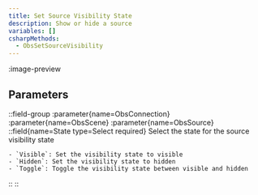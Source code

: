 ```yaml
---
title: Set Source Visibility State
description: Show or hide a source
variables: []
csharpMethods:
  - ObsSetSourceVisibility
---
```


:image-preview

## Parameters
::field-group
  :parameter{name=ObsConnection}
  :parameter{name=ObsScene}
  :parameter{name=ObsSource}
  ::field{name=State type=Select required}
    Select the state for the source visibility state

    - `Visible`: Set the visibility state to visible
    - `Hidden`: Set the visibility state to hidden
    - `Toggle`: Toggle the visibility state between visible and hidden
  ::
::
